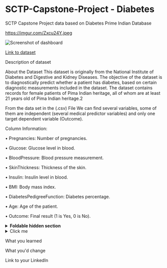 # SCTP-Capstone-Project - Diabetes

SCTP Capstone Project data based on Diabetes Prime Indian Database

https://imgur.com/Zxcu24Y.jpeg

![Screenshot of dashboard](https://imgur.com/H7lfPNi.jpeg)


[Link to dataset](https://drive.google.com/file/d/15QF7pSUJkCzldLHn4pDC1zfpmf4m6mSW/view?usp=sharing)

Description of dataset

About the Dataset
This dataset is originally from the National Institute of Diabetes and Digestive and Kidney Diseases. The objective of the dataset is to diagnostically predict whether a patient has diabetes, based on certain diagnostic measurements included in the dataset. The dataset contains records for female patients of Pima Indian heritage, all of whom are at least 21 years old  of Pima Indian heritage.2

From the data set in the (.csv) File We can find several variables, some of them are independent (several medical predictor variables) and only one target dependent variable (Outcome).

Column Information:

•	Pregnancies: Number of pregnancies.

•	Glucose: Glucose level in blood.

•	BloodPressure: Blood pressure measurement.

•	SkinThickness: Thickness of the skin.

•	Insulin: Insulin level in blood.

•	BMI: Body mass index.

•	DiabetesPedigreeFunction: Diabetes percentage.

•	Age: Age of the patient.

•	Outcome: Final result (1 is Yes, 0 is No).


<details>
<summary><b>Foldable hidden section</b></summary>

Any folded content here. It requires an empty line just above it!

</details>


<details>
  <summary>Click me</summary>
  
  ### Heading
  1. Foo
  2. Bar
     * Baz
     * Qux

  ### Some Javascript
  
js
  function logSomething(something) {
    console.log('Something', something);
  }
  
</details>

What you learned

What you'd change

Link to your LinkedIn
